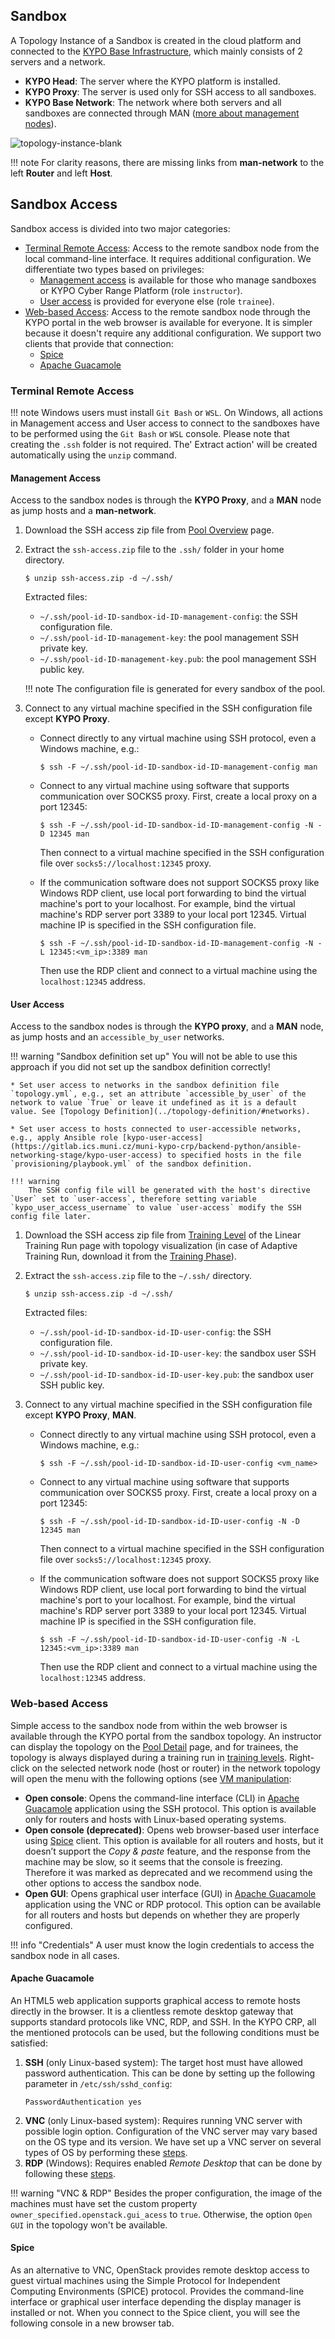 ## Sandbox

A Topology Instance of a Sandbox is created in the cloud platform and connected to the [KYPO Base Infrastructure](../../../installation-guide/base-infrastructure/), which mainly consists of 2 servers and a network.

* **KYPO Head**: The server where the KYPO platform is installed.
* **KYPO Proxy**: The server is used only for SSH access to all sandboxes.
* **KYPO Base Network**: The network where both servers and all sandboxes are connected through MAN ([more about management nodes](../topology-instance/#topology-instance-management)).

![topology-instance-blank](../../img/user-guide-advanced/sandboxes/topology-instance-blank.png)

!!! note
    For clarity reasons, there are missing links from **man-network** to the left **Router** and left **Host**.

## Sandbox Access

Sandbox access is divided into two major categories: 

* [Terminal Remote Access](#terminal-remote-access):  Access to the remote sandbox node from the local command-line interface. It requires additional configuration. We differentiate two types based on privileges:
     * [Management access](#management-access) is available for those who manage sandboxes or KYPO Cyber Range Platform (role `instructor`). 
     * [User access](#user-access) is provided for everyone else (role `trainee`).
* [Web-based Access](#web-based-access): Access to the remote sandbox node through the KYPO portal in the web browser is available for everyone. It is simpler because it doesn't require any additional configuration. We support two clients that provide that connection: 
    * [Spice](#spice)
    * [Apache Guacamole](#apache-guacamole) 


### Terminal Remote Access

!!! note
    Windows users must install `Git Bash` or `WSL`. On Windows, all actions in Management access and User access to connect to the sandboxes have to be performed using the `Git Bash` or `WSL` console. Please note that creating the `.ssh` folder is not required. The' Extract action' will be created automatically using the `unzip` command.


#### Management Access

Access to the sandbox nodes is through the **KYPO Proxy**, and a **MAN** node as jump hosts and a **man-network**.

1. Download the SSH access zip file from [Pool Overview](../../../user-guide-basic/sandbox-agenda/pool/#pool-overview) page.

2. Extract the `ssh-access.zip` file to the `.ssh/` folder in your home directory.

    ```shell
    $ unzip ssh-access.zip -d ~/.ssh/
    ```

    Extracted files:

    * `~/.ssh/pool-id-ID-sandbox-id-ID-management-config`: the SSH configuration file.
    * `~/.ssh/pool-id-ID-management-key`: the pool management SSH private key.
    * `~/.ssh/pool-id-ID-management-key.pub`: the pool management SSH public key.

    !!! note
        The configuration file is generated for every sandbox of the pool.

3. Connect to any virtual machine specified in the SSH configuration file except **KYPO Proxy**.

    * Connect directly to any virtual machine using SSH protocol, even a Windows machine, e.g.:

        ```shell
        $ ssh -F ~/.ssh/pool-id-ID-sandbox-id-ID-management-config man
        ```

    * Connect to any virtual machine using software that supports communication over SOCKS5 proxy.
        First, create a local proxy on a port 12345:

        ```shell
        $ ssh -F ~/.ssh/pool-id-ID-sandbox-id-ID-management-config -N -D 12345 man
        ```

        Then connect to a virtual machine specified in the SSH configuration file over `socks5://localhost:12345` proxy.

    * If the communication software does not support SOCKS5 proxy like Windows RDP client,
      use local port forwarding to bind the virtual machine's port to your localhost.
      For example, bind the virtual machine's RDP server port 3389 to your local port 12345.
      Virtual machine IP is specified in the SSH configuration file.

        ```shell
        $ ssh -F ~/.ssh/pool-id-ID-sandbox-id-ID-management-config -N -L 12345:<vm_ip>:3389 man
        ```

        Then use the RDP client and connect to a virtual machine using the `localhost:12345` address.

#### User Access
Access to the sandbox nodes is through the **KYPO proxy**, and a **MAN** node, as jump hosts and an `accessible_by_user` networks.

!!! warning "Sandbox definition set up"
    You will not be able to use this approach if you did not set up the sandbox definition correctly!

    * Set user access to networks in the sandbox definition file `topology.yml`, e.g., set an attribute `accessible_by_user` of the network to value `True` or leave it undefined as it is a default value. See [Topology Definition](../topology-definition/#networks).

    * Set user access to hosts connected to user-accessible networks, e.g., apply Ansible role [kypo-user-access](https://gitlab.ics.muni.cz/muni-kypo-crp/backend-python/ansible-networking-stage/kypo-user-access) to specified hosts in the file `provisioning/playbook.yml` of the sandbox definition.

    !!! warning
        The SSH config file will be generated with the host's directive `User` set to `user-access`, therefore setting variable `kypo_user_access_username` to value `user-access` modify the SSH config file later.

1. Download the SSH access zip file from [Training Level](../../../user-guide-basic/training-agenda/training-run/linear-training-run/#3-training-level) of the Linear Training Run page with topology visualization (in case of Adaptive Training Run, download it from the [Training Phase](../../../user-guide-basic/training-agenda/training-run/adaptive-training-run/#3-training-phase)).

2. Extract the `ssh-access.zip` file to the `~/.ssh/` directory.

    ```shell
    $ unzip ssh-access.zip -d ~/.ssh/
    ```

    Extracted files:

    * `~/.ssh/pool-id-ID-sandbox-id-ID-user-config`: the SSH configuration file.
    * `~/.ssh/pool-id-ID-sandbox-id-ID-user-key`: the sandbox user SSH private key.
    * `~/.ssh/pool-id-ID-sandbox-id-ID-user-key.pub`: the sandbox user SSH public key.

3. Connect to any virtual machine specified in the SSH configuration file except **KYPO Proxy**, **MAN**.

   * Connect directly to any virtual machine using SSH protocol, even a Windows machine, e.g.:

       ```shell
       $ ssh -F ~/.ssh/pool-id-ID-sandbox-id-ID-user-config <vm_name>
       ```

   * Connect to any virtual machine using software that supports communication over SOCKS5 proxy.
     First, create a local proxy on a port 12345:

       ```shell
       $ ssh -F ~/.ssh/pool-id-ID-sandbox-id-ID-user-config -N -D 12345 man
       ```

     Then connect to a virtual machine specified in the SSH configuration file over `socks5://localhost:12345` proxy.

   * If the communication software does not support SOCKS5 proxy like Windows RDP client,
     use local port forwarding to bind the virtual machine's port to your localhost.
     For example, bind the virtual machine's RDP server port 3389 to your local port 12345.
     Virtual machine IP is specified in the SSH configuration file.

       ```shell
       $ ssh -F ~/.ssh/pool-id-ID-sandbox-id-ID-user-config -N -L 12345:<vm_ip>:3389 man
       ```

     Then use the RDP client and connect to a virtual machine using the `localhost:12345` address.

### Web-based Access
Simple access to the sandbox node from within the web browser is available through the KYPO portal from the sandbox topology. An instructor can display the topology on the [Pool Detail](../../../user-guide-basic/sandbox-agenda/pool/#pool-detail) page, and for trainees, the topology is always displayed during a training run in [training levels](../../../user-guide-basic/training-agenda/training-run/linear-training-run/#3-training-level). Right-click on the selected network node (host or router) in the network topology will open the menu with the following options (see [VM manipulation](../../../user-guide-basic/training-agenda/training-run/linear-training-run/#vm-manipulation):

* **Open console**: Opens the command-line interface (CLI) in [Apache Guacamole](#apache-guacamole) application using the SSH protocol. This option is available only for routers and hosts with Linux-based operating systems. 
* **Open console (deprecated)**: Opens web browser-based user interface using [Spice](#spice) client. This option is available for all routers and hosts, but it doesn’t support the *Copy & paste* feature, and the response from the machine may be slow, so it seems that the console is freezing. Therefore it was marked as deprecated and we recommend using the other options to access the sandbox node.
* **Open GUI**: Opens graphical user interface (GUI) in [Apache Guacamole](#apache-guacamole) application using the VNC or RDP protocol. This option can be available for all routers and hosts but depends on whether they are properly configured.

!!! info "Credentials"
    A user must know the login credentials to access the sandbox node in all cases. 

#### Apache Guacamole
An HTML5 web application supports graphical access to remote hosts directly in the browser. It is a clientless remote desktop gateway that supports standard protocols like VNC, RDP, and SSH. In the KYPO CRP, all the mentioned protocols can be used, but the following conditions must be satisfied:

1. **SSH** (only Linux-based system): The target host must have allowed password authentication. This can be done by setting up the following parameter in `/etc/ssh/sshd_config`: 
      ```
      PasswordAuthentication yes
      ```
2. **VNC** (only Linux-based system): Requires running VNC server with possible login option. Configuration of the VNC server may vary based on the OS type and its version. We have set up a VNC server on several types of OS by performing these [steps](https://gitlab.ics.muni.cz/muni-kypo-images/image-template/-/blob/master/REMOTE-ACCESS.md#vnc-linux).
3. **RDP** (Windows): Requires enabled *Remote Desktop* that can be done by following these [steps](https://gitlab.ics.muni.cz/muni-kypo-images/image-template/-/blob/master/REMOTE-ACCESS.md#rdp-windows). 

!!! warning "VNC & RDP" 
    Besides the proper configuration, the image of the machines must have set the custom property `owner_specified.openstack.gui_acess` to `true`. Otherwise, the option `Open GUI` in the topology won't be available. 

#### Spice
As an alternative to VNC, OpenStack provides remote desktop access to guest virtual machines using the Simple Protocol for Independent Computing Environments (SPICE) protocol. Provides the command-line interface or graphical user interface depending the display manager is installed or not. When you connect to the Spice client, you will see the following console in a new browser tab. 
       

